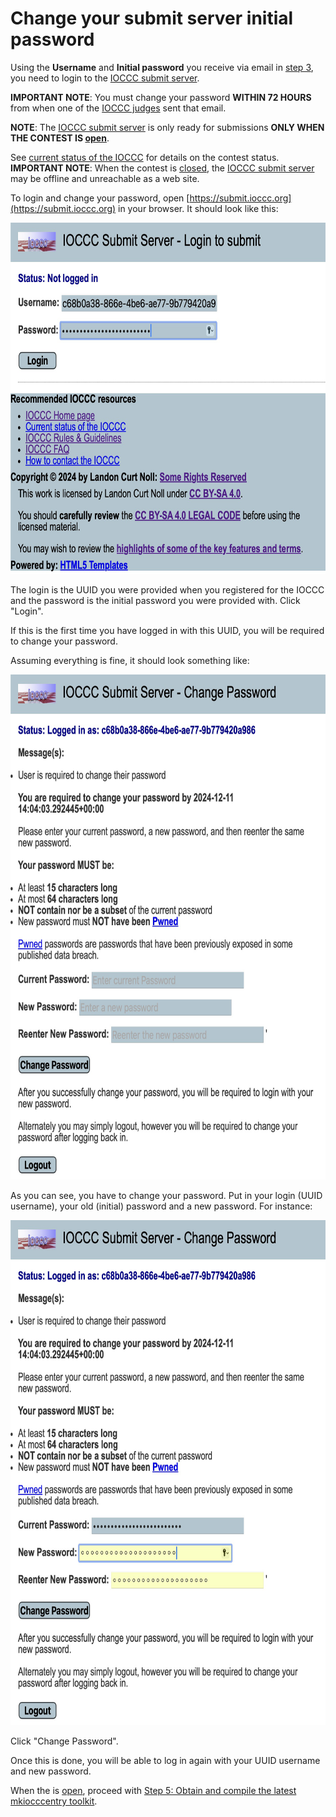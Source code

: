 # Change your submit server initial password

Using the **Username** and **Initial password** you receive via
email in [step 3](#step_3), you need to login to the [IOCCC submit
server](https:/submit.ioccc.org).

**IMPORTANT NOTE**: You must change your password **WITHIN 72 HOURS**
from when one of the [IOCCC judges](../judges.html) sent that email.

**NOTE**: The [IOCCC submit server](https://submit.ioccc.org)
is only ready for submissions **ONLY WHEN THE CONTEST IS [open](../status.html#open)**.

See [current status of the IOCCC](../status.html) for details on the contest status.
**IMPORTANT NOTE**: When the contest is [closed](../status.html#closed), the
[IOCCC submit server](https://submit.ioccc.org)
may be offline and unreachable as a web site.

To login and change your password, open [https://submit.ioccc.org](https://submit.ioccc.org)
in your browser.  It should look like this:

<img src="../png/submit-server-login.png"
 alt="submit server login screen"
 width=710 height=562>

The login is the UUID you were provided when you registered for the IOCCC and
the password is the initial password you were provided with. Click "Login".

If this is the first time you have logged in with this UUID, you will
be required to change your password.

Assuming everything is fine, it should look something like:

<img src="../png/submit-server-first-login.png"
 alt="submit server password change required"
 width=710 height=808>

As you can see, you have to change your password. Put in your login (UUID
username), your old (initial) password and a new password. For instance:

<img src="../png/submit-server-change-passwd.png"
 alt="submit server changing password"
 width=710 height=808>

Click "Change Password".

Once this is done, you will be able to log in again with your UUID
username and new password.

When the is [open](../status.html#open), proceed with
[Step 5: Obtain and compile the latest mkiocccentry toolkit](../faq.html#step_5).


<!--

    Copyright © 1984-2024 by Landon Curt Noll. All Rights Reserved.

    You are free to share and adapt this file under the terms of this license:

        Creative Commons Attribution-ShareAlike 4.0 International (CC BY-SA 4.0)

    For more information, see:

        https://creativecommons.org/licenses/by-sa/4.0/

-->
